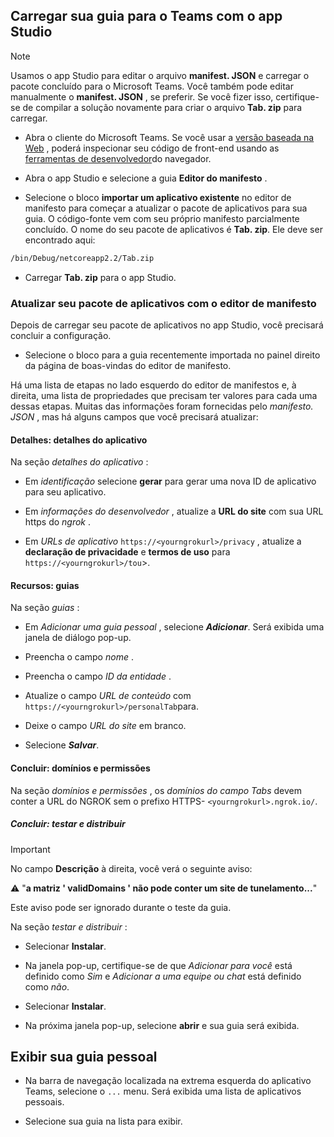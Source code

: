 ## <a name="upload-your-tab-to-teams-with-app-studio"></a>Carregar sua guia para o Teams com o app Studio

>[!NOTE]
> Usamos o app Studio para editar o arquivo **manifest. JSON** e carregar o pacote concluído para o Microsoft Teams. Você também pode editar manualmente o **manifest. JSON** , se preferir. Se você fizer isso, certifique-se de compilar a solução novamente para criar o arquivo **Tab. zip** para carregar.

- Abra o cliente do Microsoft Teams. Se você usar a [versão baseada na Web](https://teams.microsoft.com) , poderá inspecionar seu código de front-end usando as [ferramentas de desenvolvedor](~/tabs/how-to/developer-tools.md)do navegador.

- Abra o app Studio e selecione a guia **Editor do manifesto** .

- Selecione o bloco **importar um aplicativo existente** no editor de manifesto para começar a atualizar o pacote de aplicativos para sua guia. O código-fonte vem com seu próprio manifesto parcialmente concluído. O nome do seu pacote de aplicativos é **Tab. zip**. Ele deve ser encontrado aqui:

```bash
/bin/Debug/netcoreapp2.2/Tab.zip
```

- Carregar **Tab. zip** para o app Studio.

### <a name="update-your-app-package-with-manifest-editor"></a>Atualizar seu pacote de aplicativos com o editor de manifesto

Depois de carregar seu pacote de aplicativos no app Studio, você precisará concluir a configuração.

- Selecione o bloco para a guia recentemente importada no painel direito da página de boas-vindas do editor de manifesto.

Há uma lista de etapas no lado esquerdo do editor de manifestos e, à direita, uma lista de propriedades que precisam ter valores para cada uma dessas etapas. Muitas das informações foram fornecidas pelo *manifesto. JSON* , mas há alguns campos que você precisará atualizar:

#### <a name="details-app-details"></a>Detalhes: detalhes do aplicativo

Na seção *detalhes do aplicativo* :

- Em *identificação* selecione **gerar** para gerar uma nova ID de aplicativo para seu aplicativo.

- Em *informações do desenvolvedor* , atualize a **URL do site** com sua URL https do *ngrok* .

- Em *URLs de aplicativo* `https://<yourngrokurl>/privacy` , atualize a **declaração de privacidade** e **termos de uso** para `https://<yourngrokurl>/tou`>.

#### <a name="capabilities-tabs"></a>Recursos: guias

Na seção *guias* :

- Em *Adicionar uma guia pessoal* , selecione ***Adicionar***. Será exibida uma janela de diálogo pop-up.

- Preencha o campo *nome* .

- Preencha o campo *ID da entidade* .

- Atualize o campo *URL de conteúdo* com `https://<yourngrokurl>/personalTab`para.

- Deixe o campo *URL do site* em branco.

- Selecione ***Salvar***.

#### <a name="finish-domains-and-permissions"></a>Concluir: domínios e permissões

Na seção *domínios e permissões* , os *domínios do campo Tabs* devem conter a URL do NGROK sem o prefixo HTTPS- `<yourngrokurl>.ngrok.io/`.

##### <a name="finish-test-and-distribute"></a>Concluir: testar e distribuir

>[!IMPORTANT]
>No campo **Descrição** à direita, você verá o seguinte aviso:
>
>&#9888; "**a matriz ' validDomains ' não pode conter um site de tunelamento...**"
>
>Este aviso pode ser ignorado durante o teste da guia.

Na seção *testar e distribuir* :

- Selecionar **Instalar**.

- Na janela pop-up, certifique-se de que *Adicionar para você* está definido como *Sim* e *Adicionar a uma equipe ou chat* está definido como *não*.

- Selecionar **Instalar**.

- Na próxima janela pop-up, selecione **abrir** e sua guia será exibida.

## <a name="view-your-personal-tab"></a>Exibir sua guia pessoal

- Na barra de navegação localizada na extrema esquerda do aplicativo Teams, selecione o `...` menu. Será exibida uma lista de aplicativos pessoais.

- Selecione sua guia na lista para exibir.
